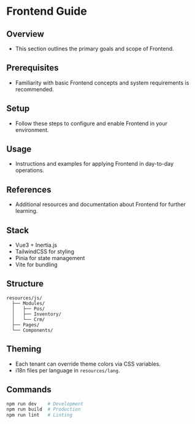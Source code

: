 # Frontend Guide

## Overview
- This section outlines the primary goals and scope of Frontend.

## Prerequisites
- Familiarity with basic Frontend concepts and system requirements is recommended.

## Setup
- Follow these steps to configure and enable Frontend in your environment.

## Usage
- Instructions and examples for applying Frontend in day-to-day operations.

## References
- Additional resources and documentation about Frontend for further learning.


## Stack
- Vue3 + Inertia.js  
- TailwindCSS for styling  
- Pinia for state management  
- Vite for bundling  

## Structure
```
resources/js/
  ├── Modules/
  │   ├── Pos/
  │   ├── Inventory/
  │   └── Crm/
  ├── Pages/
  └── Components/
```

## Theming
- Each tenant can override theme colors via CSS variables.  
- i18n files per language in `resources/lang`.  

## Commands
```bash
npm run dev    # Development
npm run build  # Production
npm run lint   # Linting
```
